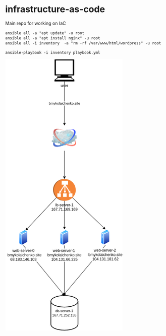 # infrastructure-as-code
Main repo for working on IaC

```
ansible all -a "apt update" -u root
ansible all -a "apt install nginx" -u root
ansible all -i inventory  -a "rm -rf /var/www/html/wordpress" -u root 
```

```
ansible-playbook -i inventory playbook.yml
```

![my circuit](images/scheme.png)

